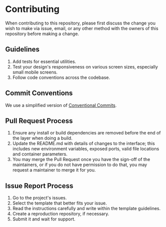# **Contributing**

When contributing to this repository, please first discuss the change you wish to make via issue,
email, or any other method with the owners of this repository before making a change.

## Guidelines

1. Add tests for essential utilities.
2. Test your design's responsiveness on various screen sizes, especially small mobile screens.
3. Follow code conventions across the codebase.

## Commit Conventions

We use a simplified version of [Conventional Commits](https://www.conventionalcommits.org/en/v1.0.0/).

## Pull Request Process

1. Ensure any install or build dependencies are removed before the end of the layer when doing a build.
2. Update the README.md with details of changes to the interface; this includes new environment variables, exposed ports, valid file locations and container parameters.
3. You may merge the Pull Request once you have the sign-off of the maintainers, or if you do not have permission to do that, you may request a maintainer to merge it for you.

## Issue Report Process

1. Go to the project's issues.
2. Select the template that better fits your issue.
3. Read the instructions carefully and write within the template guidelines.
4. Create a reproduction repository, if necessary.
5. Submit it and wait for support.
